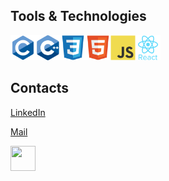 ## Tools & Technologies

<a href="https://docs.microsoft.com/en-us/cpp/c-runtime-library/c-run-time-library-reference?view=msvc-160"><img src="https://raw.githubusercontent.com/devicons/devicon/master/icons/c/c-original.svg" height="40px" width="40px" /></a><a href="https://docs.microsoft.com/en-us/cpp/standard-library/cpp-standard-library-reference?view=msvc-160"><img src="https://raw.githubusercontent.com/devicons/devicon/master/icons/cplusplus/cplusplus-original.svg" height="40px" width="40px" /></a><a href="https://developer.mozilla.org/en-US/docs/Web/CSS"><img src="https://raw.githubusercontent.com/devicons/devicon/master/icons/css3/css3-original.svg" height="40px" width="40px" /></a><a href="https://developer.mozilla.org/en-US/docs/Web/HTML"><img src="https://raw.githubusercontent.com/devicons/devicon/master/icons/html5/html5-original.svg" height="40px" width="40px" /></a><a href="https://developer.mozilla.org/en-US/docs/Web/JavaScript"><img src="https://raw.githubusercontent.com/devicons/devicon/master/icons/javascript/javascript-original.svg" height="40px" width="40px" /></a><a href="https://reactjs.org/"><img src="https://raw.githubusercontent.com/devicons/devicon/master/icons/react/react-original-wordmark.svg" height="40px" width="40px" /></a>



## Contacts

<a href="https://www.linkedin.com/in/uday-budhija-6242391b1/"><p>LinkedIn</p><a href="mailto:udaybudhija26@gmail.com"><p>Mail</p><a href="https://twitter.com/BudhijaUday"><img src="https://th.bing.com/th/id/R.4fd5bc151d032f2e16b92f032ae6fb02?rik=ReJQix%2fYrKgeXw&riu=http%3a%2f%2flogok.org%2fwp-content%2fuploads%2f2014%2f08%2fTwitter-logo-bird_logo_2012.png&ehk=%2fm%2fj3zBDsMNBXd4I77UkMaA%2bUg%2b6uE%2fBIUXoHnbw7SU%3d&risl=&pid=ImgRaw&r=0" height="40px" width="40px" /></a>

